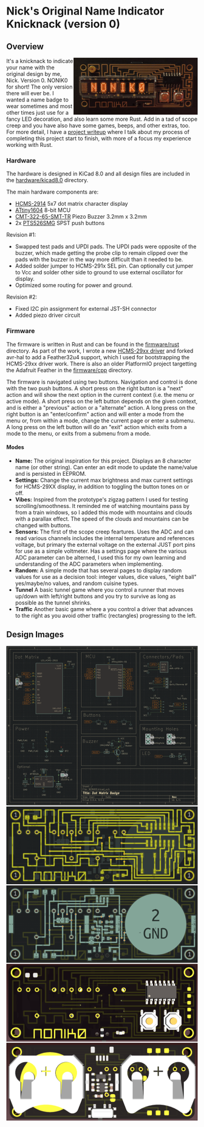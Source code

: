 # Nick's Original Name Indicator Knicknack (version 0)

## Overview

<img src="https://github.com/nonik0/NONIK0/blob/main/images/nonik0.jpg" align="right" height="150" alt="Front of NONIK0 board powered on and showing NONIK0 on display"/>

It's a knicknack to indicate your name with the original design by me, Nick. Version 0. NONIK0 for short! The only version there will ever be. I wanted a name badge to wear sometimes and most other times just use for a fancy LED decoration, and also learn some more Rust. Add in a tad of scope creep and you have also have some games, beeps, and other extras, too. For more detail, I have a [project writeup](https://altonimb.us/nonik0/) where I talk about my process of completing this project start to finish, with more of a focus my experience working with Rust.

### Hardware
The hardware is designed in KiCad 8.0 and all design files are included in the [hardware/kicad8.0](hardware/kicad8.0) directory.

The main hardware components are:
- [HCMS-2914](https://www.broadcom.com/products/leds-and-displays/smart-alphanumeric-displays/serial-interface/hcms-2914) 5x7 dot matrix character display
- [ATtiny1604](https://www.microchip.com/en-us/product/attiny1604) 8-bit MCU
- [CMT-322-65-SMT-TR](https://www.digikey.com/en/products/detail/same-sky-formerly-cui-devices/CMT-322-65-SMT-TR/14682617) Piezo Buzzer 3.2mm x 3.2mm
- 2x [PTS526SMG](https://www.digikey.com/en/products/detail/c-k/PTS526SMG15JSMTR2-LFS/10056629) SPST push buttons

Revision #1:
- Swapped test pads and UPDI pads. The UPDI pads were opposite of the buzzer, which made getting the probe clip to remain clipped over the pads with the buzzer in the way more difficult than it needed to be.
- Added solder jumper to HCMS-291x SEL pin. Can optionally cut jumper to Vcc and solder other side to ground to use external oscillator for display.
- Optimized some routing for power and ground.

Revision #2:
- Fixed I2C pin assignment for external JST-SH connector
- Added piezo driver circuit

### Firmware

The firmware is written in Rust and can be found in the [firmware/rust](firmware/rust) directory. As part of the work, I wrote a new [HCMS-29xx driver](https://github.com/nonik0/hcms-29xx) and forked avr-hal to add a Feather32u4 support, which I used for bootstrapping the HCMS-29xx driver work. There is also an older PlatformIO project targetting the Adafruit Feather in the [firmware/cpp](firmware/cpp) directory.

The firmware is navigated using two buttons. Navigation and control is done with the two push buttons. A short press on the right button is a "next" action and will show the next option in the current context (i.e. the menu or active mode). A short press on the left button depends on the given context, and is either a "previous" action or a "alternate" action. A long press on the right button is an "enter/confirm" action and will enter a mode from the menu or, from within a mode, change the current page or enter a submenu. A long press on the left button will do an "exit" action which exits from a mode to the menu, or exits from a submenu from a mode.

#### Modes

- **Name:** The original inspiration for this project. Displays an 8 character name (or other string). Can enter an edit mode to update the name/value and is persisted in EEPROM.
- **Settings:** Change the current max brightness and max current settings for HCMS-29XX display, in addition to toggling the button tones on or off.
- **Vibes:** Inspired from the prototype's zigzag pattern I used for testing scrolling/smoothness. It reminded me of watching mountains pass by from a train windows, so I added this mode with mountains and clouds with a parallax effect. The speed of the clouds and mountains can be changed with buttons.
- **Sensors:** The first of the scope creep feartures. Uses the ADC and can read various channels includes the internal temperature and references voltage, but primary the external voltage on the external JUST port pins for use as a simple voltmeter. Has a settings page where the various ADC parameter can be alterned, I used this for my own learning and understanding of the ADC parameters when implementing.
- **Random:** A simple mode that has several pages to display random values for use as a decision tool: integer values, dice values, "eight ball" yes/maybe/no values, and random cuisine types.
- **Tunnel** A basic tunnel game where you control a runner that moves up/down with left/right buttons and you try to survive as long as possible as the tunnel shrinks.
- **Traffic** Another basic game where a you control a driver that advances to the right as you avoid other traffic (rectangles) progressing to the left.

## Design Images

<p align="center" width="100%">
  <img src="https://github.com/nonik0/NONIK0/blob/main/images/schematic.png" />
  <img src="https://github.com/nonik0/NONIK0/blob/main/images/pcb_layout_front.png"/>
  <img src="https://github.com/nonik0/NONIK0/blob/main/images/pcb_layout_back.png"/>
  <img src="https://github.com/nonik0/NONIK0/blob/main/images/render_front.png" />
  <img src="https://github.com/nonik0/NONIK0/blob/main/images/render_back.png" />
</p>


